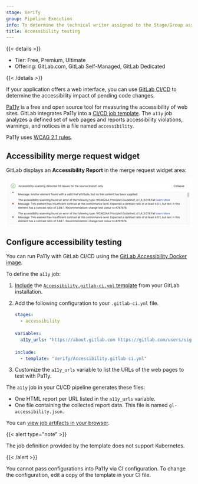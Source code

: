 ```yaml
---
stage: Verify
group: Pipeline Execution
info: To determine the technical writer assigned to the Stage/Group associated with this page, see https://handbook.gitlab.com/handbook/product/ux/technical-writing/#assignments
title: Accessibility testing
---
```


{{< details >}}

- Tier: Free, Premium, Ultimate
- Offering: GitLab.com, GitLab Self-Managed, GitLab Dedicated

{{< /details >}}

If your application offers a web interface, you can use
[GitLab CI/CD](../_index.md) to determine the accessibility
impact of pending code changes.

[Pa11y](https://pa11y.org/) is a free and open source tool for
measuring the accessibility of web sites. GitLab integrates Pa11y into a
[CI/CD job template](https://gitlab.com/gitlab-org/gitlab/-/blob/master/lib/gitlab/ci/templates/Verify/Accessibility.gitlab-ci.yml).
The `a11y` job analyzes a defined set of web pages and reports
accessibility violations, warnings, and notices in a file named
`accessibility`.

Pa11y uses [WCAG 2.1 rules](https://www.w3.org/TR/WCAG21/#new-features-in-wcag-2-1).

## Accessibility merge request widget

GitLab displays an **Accessibility Report** in the merge request widget area:

![Accessibility merge request widget](img/accessibility_mr_widget_v13_0.png)

## Configure accessibility testing

You can run Pa11y with GitLab CI/CD using the
[GitLab Accessibility Docker image](https://gitlab.com/gitlab-org/ci-cd/accessibility).

To define the `a11y` job:

1. [Include](../yaml/_index.md#includetemplate) the
   [`Accessibility.gitlab-ci.yml` template](https://gitlab.com/gitlab-org/gitlab/-/blob/master/lib/gitlab/ci/templates/Verify/Accessibility.gitlab-ci.yml)
   from your GitLab installation.
1. Add the following configuration to your `.gitlab-ci.yml` file.

   ```yaml
   stages:
     - accessibility

   variables:
     a11y_urls: "https://about.gitlab.com https://gitlab.com/users/sign_in"

   include:
     - template: "Verify/Accessibility.gitlab-ci.yml"
   ```

1. Customize the `a11y_urls` variable to list the URLs of the web pages to test with Pa11y.

The `a11y` job in your CI/CD pipeline generates these files:

- One HTML report per URL listed in the `a11y_urls` variable.
- One file containing the collected report data. This
  file is named `gl-accessibility.json`.

You can [view job artifacts in your browser](../jobs/job_artifacts.md#download-job-artifacts).

{{< alert type="note" >}}

The job definition provided by the template does not support Kubernetes.

{{< /alert >}}

You cannot pass configurations into Pa11y via CI configuration.
To change the configuration, edit a copy of the template in your CI file.
